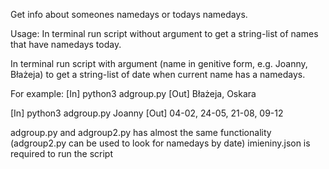 Get info about someones namedays or todays namedays.

Usage:
In terminal run script without argument to get a string-list of names that have namedays today.

In terminal run script with argument (name in genitive form, e.g. Joanny, Błażeja) to get a string-list of date when 
current name has a namedays.

For example:
[In] python3 adgroup.py
[Out] Błażeja, Oskara

[In] python3 adgroup.py Joanny
[Out] 04-02, 24-05, 21-08, 09-12

adgroup.py and adgroup2.py has almost the same functionality (adgroup2.py can be used to look for namedays by date)
imieniny.json is required to run the script
